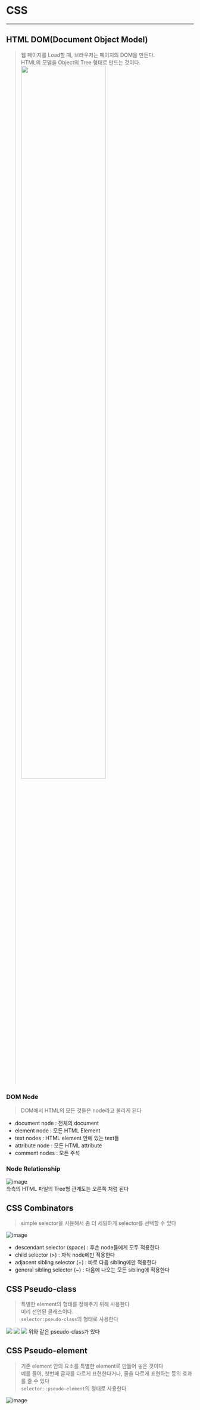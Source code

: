 # CSS
---
## HTML DOM(Document Object Model)
> 웹 페이지를 Load할 때, 브라우저는 페이지의 DOM을 만든다.      
> HTML의 모델을 Object의 Tree 형태로 만드는 것이다.       
> <img src="https://user-images.githubusercontent.com/80378041/162602991-cc2d6ea8-062c-433e-b9ff-2e8ff362c302.png" width="70%" height="70%" />     

### DOM Node
> DOM에서 HTML의 모든 것들은 node라고 불리게 된다

- document node : 전체의 document
- element node : 모든 HTML Element
- text nodes : HTML element 안에 있는 text들
- attribute node : 모든 HTML attribute
- comment nodes : 모든 주석
    
### Node Relationship
![image](https://user-images.githubusercontent.com/80378041/162603051-9824d185-38fa-4694-a44b-25483b5be6c7.png)     
좌측의 HTML 파일의 Tree형 관계도는 오른쪽 처럼 된다

## CSS Combinators
> simple selector을 사용해서 좀 더 세밀하게 selector를 선택할 수 있다


![image](https://user-images.githubusercontent.com/80378041/162603251-de9cb8b3-3422-4820-969f-6c4d2205cf1d.png)     
- descendant selector (space) : 후손 node들에게 모두 적용한다
- child selector (>) : 자식 node에만 적용한다
- adjacent sibling selector (+) : 바로 다음 sibling에만 적용한다
- general sibling selector (~) : 다음에 나오는 모든 sibling에 적용한다

## CSS Pseudo-class
> 특별한 element의 형태를 정해주기 위해 사용한다     
> 미리 선언된 클래스이다.      
> `selector:pseudo-class`의 형태로 사용한다

 <img src="https://user-images.githubusercontent.com/80378041/162604936-ef05b6f2-3110-4637-89b2-3ffd8167faf9.png" />     
 <img src="https://user-images.githubusercontent.com/80378041/162604973-51368b15-fa65-4a7f-bf48-7b69d06871b9.png" />      
 <img src="https://user-images.githubusercontent.com/80378041/162605021-2777e523-09ee-4a50-bd0e-22bcc095de83.png" />      
위와 같은 pseudo-class가 있다

## CSS Pseudo-element
> 기존 element 안의 요소를 특별한 element로 만들어 놓은 것이다     
> 예를 들어, 첫번째 글자를 다르게 표현한다거나, 줄을 다르게 표현하는 등의 효과를 줄 수 있다      
> `selector::pseudo-element`의 형태로 사용한다

![image](https://user-images.githubusercontent.com/80378041/162605600-9df86157-7595-46b7-b58e-e5f2b0b3e28b.png)


